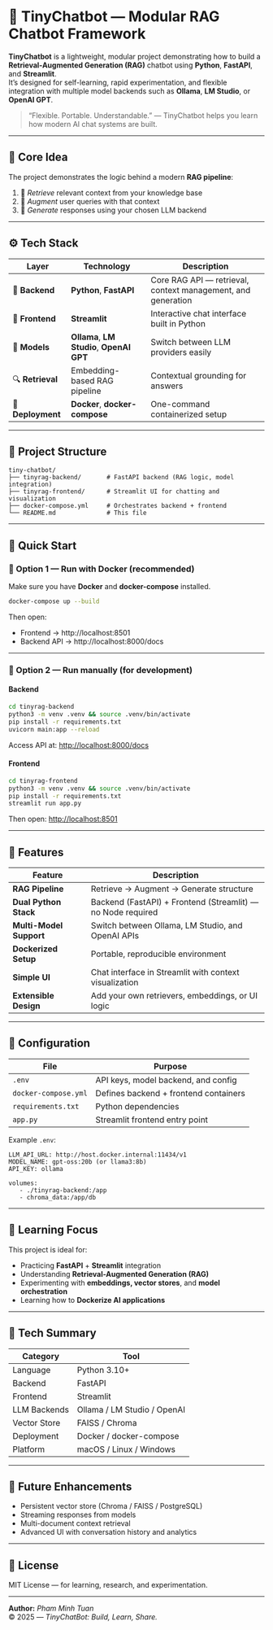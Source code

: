 # 🤖 TinyChatbot — Modular RAG Chatbot Framework

**TinyChatbot** is a lightweight, modular project demonstrating how to build a **Retrieval-Augmented Generation (RAG)** chatbot using **Python**, **FastAPI**, and **Streamlit**.  
It’s designed for self-learning, rapid experimentation, and flexible integration with multiple model backends such as **Ollama**, **LM Studio**, or **OpenAI GPT**.

> “Flexible. Portable. Understandable.” — TinyChatbot helps you learn how modern AI chat systems are built.

---

## 🧠 Core Idea

The project demonstrates the logic behind a modern **RAG pipeline**:
1. 🧩 *Retrieve* relevant context from your knowledge base  
2. 💬 *Augment* user queries with that context  
3. 🧠 *Generate* responses using your chosen LLM backend  

---

## ⚙️ Tech Stack

| Layer | Technology | Description |
|-------|-------------|-------------|
| 🧠 **Backend** | **Python**, **FastAPI** | Core RAG API — retrieval, context management, and generation |
| 💬 **Frontend** | **Streamlit** | Interactive chat interface built in Python |
| 🧩 **Models** | **Ollama**, **LM Studio**, **OpenAI GPT** | Switch between LLM providers easily |
| 🔍 **Retrieval** | Embedding-based RAG pipeline | Contextual grounding for answers |
| 🐳 **Deployment** | **Docker**, **docker-compose** | One-command containerized setup |

---

## 🧭 Project Structure

```
tiny-chatbot/
├── tinyrag-backend/       # FastAPI backend (RAG logic, model integration)
├── tinyrag-frontend/      # Streamlit UI for chatting and visualization
├── docker-compose.yml     # Orchestrates backend + frontend
└── README.md              # This file
```

---

## 🚀 Quick Start

### 🐳 Option 1 — Run with Docker (recommended)

Make sure you have **Docker** and **docker-compose** installed.

```bash
docker-compose up --build
```

Then open:
- Frontend → http://localhost:8501  
- Backend API → http://localhost:8000/docs  

---

### 🐍 Option 2 — Run manually (for development)

#### Backend
```bash
cd tinyrag-backend
python3 -m venv .venv && source .venv/bin/activate
pip install -r requirements.txt
uvicorn main:app --reload
```

Access API at: [http://localhost:8000/docs](http://localhost:8000/docs)

#### Frontend
```bash
cd tinyrag-frontend
python3 -m venv .venv && source .venv/bin/activate
pip install -r requirements.txt
streamlit run app.py
```

Then open: [http://localhost:8501](http://localhost:8501)

---

## 🧩 Features

| Feature | Description |
|----------|--------------|
| **RAG Pipeline** | Retrieve → Augment → Generate structure |
| **Dual Python Stack** | Backend (FastAPI) + Frontend (Streamlit) — no Node required |
| **Multi-Model Support** | Switch between Ollama, LM Studio, and OpenAI APIs |
| **Dockerized Setup** | Portable, reproducible environment |
| **Simple UI** | Chat interface in Streamlit with context visualization |
| **Extensible Design** | Add your own retrievers, embeddings, or UI logic |

---

## 🔧 Configuration

| File | Purpose |
|------|----------|
| `.env` | API keys, model backend, and config |
| `docker-compose.yml` | Defines backend + frontend containers |
| `requirements.txt` | Python dependencies |
| `app.py` | Streamlit frontend entry point |

Example `.env`:
```
LLM_API_URL: http://host.docker.internal:11434/v1
MODEL_NAME: gpt-oss:20b (or llama3:8b)
API_KEY: ollama

volumes:
   - ./tinyrag-backend:/app
   - chroma_data:/app/db
```

---

## 🧠 Learning Focus

This project is ideal for:
- Practicing **FastAPI** + **Streamlit** integration  
- Understanding **Retrieval-Augmented Generation (RAG)**  
- Experimenting with **embeddings, vector stores**, and **model orchestration**  
- Learning how to **Dockerize AI applications**

---

## 🧰 Tech Summary

| Category | Tool |
|-----------|------|
| Language | Python 3.10+ |
| Backend | FastAPI |
| Frontend | Streamlit |
| LLM Backends | Ollama / LM Studio / OpenAI |
| Vector Store | FAISS / Chroma |
| Deployment | Docker / docker-compose |
| Platform | macOS / Linux / Windows |

---

## 🧭 Future Enhancements
- Persistent vector store (Chroma / FAISS / PostgreSQL)  
- Streaming responses from models  
- Multi-document context retrieval  
- Advanced UI with conversation history and analytics  

---

## 📜 License
MIT License — for learning, research, and experimentation.

---

**Author:** *Pham Minh Tuan*  
© 2025 — *TinyChatBot: Build, Learn, Share.*
